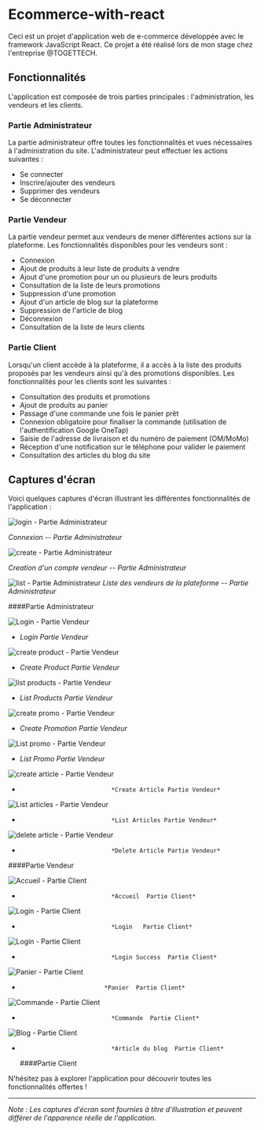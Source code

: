 # Ecommerce-with-react

Ceci est un projet d'application web de e-commerce développée avec le framework JavaScript React. Ce projet a été réalisé lors de mon stage chez l'entreprise @TOGETTECH.

## Fonctionnalités

L'application est composée de trois parties principales : l'administration, les vendeurs et les clients.

### Partie Administrateur

La partie administrateur offre toutes les fonctionnalités et vues nécessaires à l'administration du site. L'administrateur peut effectuer les actions suivantes :

- Se connecter
- Inscrire/ajouter des vendeurs
- Supprimer des vendeurs
- Se déconnecter

### Partie Vendeur

La partie vendeur permet aux vendeurs de mener différentes actions sur la plateforme. Les fonctionnalités disponibles pour les vendeurs sont :

- Connexion
- Ajout de produits à leur liste de produits à vendre
- Ajout d'une promotion pour un ou plusieurs de leurs produits
- Consultation de la liste de leurs promotions
- Suppression d'une promotion
- Ajout d'un article de blog sur la plateforme
- Suppression de l'article de blog
- Déconnexion
- Consultation de la liste de leurs clients

### Partie Client

Lorsqu'un client accède à la plateforme, il a accès à la liste des produits proposés par les vendeurs ainsi qu'à des promotions disponibles. Les fonctionnalités pour les clients sont les suivantes :

- Consultation des produits et promotions
- Ajout de produits au panier
- Passage d'une commande une fois le panier prêt
- Connexion obligatoire pour finaliser la commande (utilisation de l'authentification Google OneTap)
- Saisie de l'adresse de livraison et du numéro de paiement (OM/MoMo)
- Réception d'une notification sur le téléphone pour valider le paiement
- Consultation des articles du blog du site

## Captures d'écran

Voici quelques captures d'écran illustrant les différentes fonctionnalités de l'application :

![login - Partie Administrateur](screenshots/admin_login.png)


*Connexion -- Partie Administrateur*








![create - Partie Administrateur](screenshots/admin_create_vendor.png)


*Creation d'un compte vendeur -- Partie Administrateur*








![list - Partie Administrateur](screenshots/admin_list_vendors.png)
*Liste des vendeurs de la plateforme -- Partie Administrateur*







####Partie Administrateur







![Login - Partie Vendeur](screenshots/vendors_login.png)
- *Login Partie Vendeur*







  
![create product - Partie Vendeur](screenshots/vendors_create_product.png)
- *Create Product Partie Vendeur*





  
![list products - Partie Vendeur](screenshots/vendors_list_products.png)
- *List Products Partie Vendeur*






  
![create promo - Partie Vendeur](screenshots/vendors_create_promo.png)
- *Create Promotion Partie Vendeur*








  
![List promo - Partie Vendeur](screenshots/vendors_list_promo.png)
- *List Promo Partie Vendeur*







  
![create article - Partie Vendeur](screenshots/vendors_create_article.png)
-                               *Create Article Partie Vendeur*






  
![List articles - Partie Vendeur](screenshots/vendors_list_articles.png)
-                               *List Articles Partie Vendeur*







![delete article - Partie Vendeur](screenshots/vendors_delete_article.png)
-                               *Delete Article Partie Vendeur*










  
####Partie Vendeur

![Accueil - Partie Client](screenshots/client_accueil.png)
-                               *Accueil  Partie Client*





![Login - Partie Client](screenshots/client_login.png)
-                               *Login   Partie Client*






![Login - Partie Client](screenshots/client_login_sucess.png)
-                               *Login Success  Partie Client*





![Panier - Partie Client](screenshots/client_panier.png)
-                             *Panier  Partie Client*




  
![Commande - Partie Client](screenshots/client_Commande_pret.png)
-                               *Commande  Partie Client*




  
![Blog - Partie Client](screenshots/client_blog.png)
-                               *Article du blog  Partie Client*

  ####Partie Client

N'hésitez pas à explorer l'application pour découvrir toutes les fonctionnalités offertes !

---

*Note : Les captures d'écran sont fournies à titre d'illustration et peuvent différer de l'apparence réelle de l'application.*
